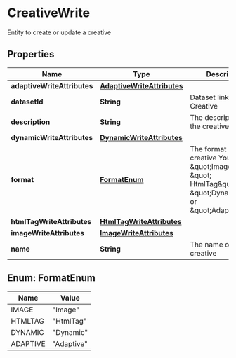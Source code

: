 

# CreativeWrite

Entity to create or update a creative

## Properties

| Name | Type | Description | Notes |
|------------ | ------------- | ------------- | -------------|
|**adaptiveWriteAttributes** | [**AdaptiveWriteAttributes**](AdaptiveWriteAttributes.md) |  |  [optional] |
|**datasetId** | **String** | Dataset linked to the Creative |  |
|**description** | **String** | The description of the creative |  [optional] |
|**dynamicWriteAttributes** | [**DynamicWriteAttributes**](DynamicWriteAttributes.md) |  |  [optional] |
|**format** | [**FormatEnum**](#FormatEnum) | The format of the creative  You can use \&quot;Image\&quot;, \&quot; HtmlTag\&quot;, \&quot;Dynamic\&quot; or \&quot;Adaptive\&quot; |  |
|**htmlTagWriteAttributes** | [**HtmlTagWriteAttributes**](HtmlTagWriteAttributes.md) |  |  [optional] |
|**imageWriteAttributes** | [**ImageWriteAttributes**](ImageWriteAttributes.md) |  |  [optional] |
|**name** | **String** | The name of the creative |  |



## Enum: FormatEnum

| Name | Value |
|---- | -----|
| IMAGE | &quot;Image&quot; |
| HTMLTAG | &quot;HtmlTag&quot; |
| DYNAMIC | &quot;Dynamic&quot; |
| ADAPTIVE | &quot;Adaptive&quot; |



